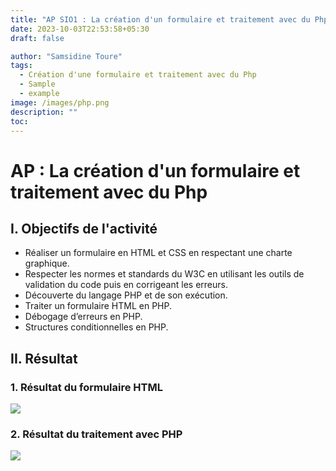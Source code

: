 ```yaml
---
title: "AP SIO1 : La création d'un formulaire et traitement avec du Php"
date: 2023-10-03T22:53:58+05:30
draft: false

author: "Samsidine Toure"
tags:
  - Création d'une formulaire et traitement avec du Php
  - Sample
  - example
image: /images/php.png
description: ""
toc: 
---
```


# AP : La création d'un formulaire et traitement avec du Php

## I. Objectifs de l'activité

- Réaliser un formulaire en HTML et CSS en respectant une charte graphique.
- Respecter les normes et standards du W3C en utilisant les outils de validation du code puis en corrigeant les erreurs.
- Découverte du langage PHP et de son exécution.
- Traiter un formulaire HTML en PHP.
- Débogage d’erreurs en PHP.
- Structures conditionnelles en PHP.
## II. Résultat 
### 1. Résultat du formulaire HTML
![](/images/resultat1.png)

### 2. Résultat du traitement avec PHP
![](/images/resultat2.png)
